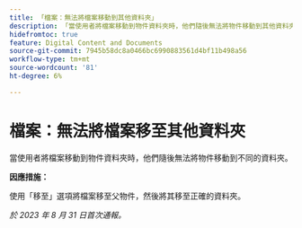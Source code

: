 ```yaml
---
title: 「檔案：無法將檔案移動到其他資料夾」
description: 「當使用者將檔案移動到物件資料夾時，他們隨後無法將物件移動到其他資料夾。」
hidefromtoc: true
feature: Digital Content and Documents
source-git-commit: 7945b58dc8a0466bc6990883561d4bf11b498a56
workflow-type: tm+mt
source-wordcount: '81'
ht-degree: 6%

---
```



# 檔案：無法將檔案移至其他資料夾

當使用者將檔案移動到物件資料夾時，他們隨後無法將物件移動到不同的資料夾。

**因應措施：**

使用「移至」選項將檔案移至父物件，然後將其移至正確的資料夾。

_於 2023 年 8 月 31 日首次通報。_
